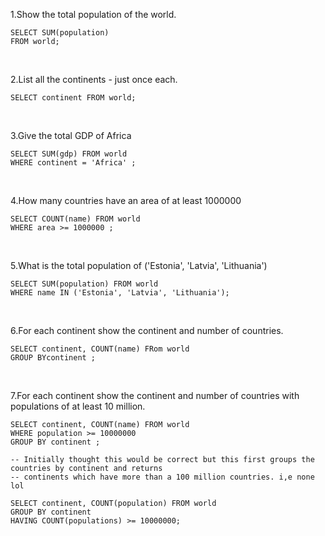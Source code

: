 1.Show the total population of the world.
```
SELECT SUM(population)
FROM world;
```
<br>

2.List all the continents - just once each.
```
SELECT continent FROM world;
```
<br>

3.Give the total GDP of Africa
```
SELECT SUM(gdp) FROM world
WHERE continent = 'Africa' ;
```
<br>

4.How many countries have an area of at least 1000000
```
SELECT COUNT(name) FROM world
WHERE area >= 1000000 ;
```
<br>

5.What is the total population of ('Estonia', 'Latvia', 'Lithuania')
```
SELECT SUM(population) FROM world
WHERE name IN ('Estonia', 'Latvia', 'Lithuania');
```
<br>

6.For each continent show the continent and number of countries.
```
SELECT continent, COUNT(name) FRom world
GROUP BYcontinent ;
```
<br>

7.For each continent show the continent and number of countries with populations of at least 10 million.
```
SELECT continent, COUNT(name) FROM world
WHERE population >= 10000000
GROUP BY continent ;

-- Initially thought this would be correct but this first groups the countries by continent and returns 
-- continents which have more than a 100 million countries. i,e none lol

SELECT continent, COUNT(population) FROM world
GROUP BY continent 
HAVING COUNT(populations) >= 10000000;

```
<br>
